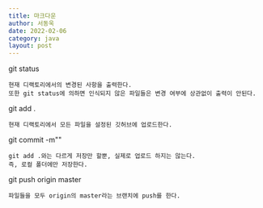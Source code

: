 ```yaml
---
title: 마크다운
author: 서동욱
date: 2022-02-06
category: java
layout: post
---
```


git status
```text
현재 디랙토리에서의 변경된 사항을 출력한다.
또한 git status에 의하면 인식되지 않은 파일들은 변경 여부에 상관없이 출력이 안된다.
```
git add .
```text
현재 디랙토리에서 모든 파일을 설정된 깃허브에 업로드한다.
```
git commit -m""
```text
git add .와는 다르게 저장만 할뿐, 실제로 업로드 하지는 않는다. 
즉, 로컬 폴더에만 저장한다.
```
git push origin master
```text
파일들을 모두 origin의 master라는 브랜치에 push를 한다.
```